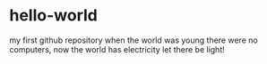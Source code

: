 hello-world
===========

my first github repository
when the world was young there were no computers,
now the world has electricity
let there be light!

